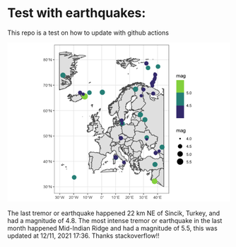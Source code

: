 <!-- README.md is generated from README.Rmd. Please edit that file -->

Test with earthquakes:
======================

This repo is a test on how to update with github actions

![](man/figures/README-unnamed-chunk-2-1.png)

The last tremor or earthquake happened 22 km NE of Sincik, Turkey, and
had a magnitude of 4.8. The most intense tremor or earthquake in the
last month happened Mid-Indian Ridge and had a magnitude of 5.5, this
was updated at 12/11, 2021 17:36. Thanks stackoverflow!!
